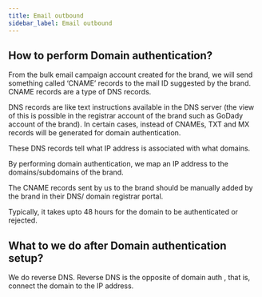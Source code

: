 ```yaml
---
title: Email outbound
sidebar_label: Email outbound
---
```


## How to perform Domain authentication?


From the bulk email campaign account created for the brand, we will send something called ‘CNAME’ records to the mail ID suggested by the brand. CNAME records are a type of DNS records.

DNS records are like text instructions available in the DNS server (the view of this is possible in the registrar account of the brand such as GoDady account of the brand). In certain cases, instead of CNAMEs, TXT and MX records will be generated for domain authentication.

These DNS records tell what IP address is associated with what domains.

By performing domain authentication, we map an IP address to the domains/subdomains of the brand.

The CNAME records sent by us to the brand should be manually added by the brand in their DNS/ domain registrar portal.

Typically, it takes upto 48 hours for the domain to be authenticated or rejected.

  

## What to we do after Domain authentication setup?


We do reverse DNS. Reverse DNS is the opposite of domain auth , that is,  connect the domain to the IP address.